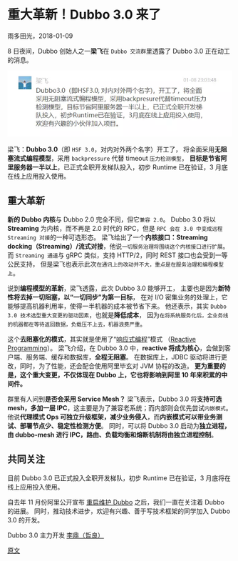 
# 重大革新！Dubbo 3.0 来了
雨多田光，2018-01-09

8 日夜间，Dubbo 创始人之一**梁飞**在 `Dubbo 交流群`里透露了 Dubbo 3.0 正在动工的消息。

![Dubbo 3.0](./images/Dubbo-3.0.png)

梁飞：**Dubbo 3.0**（即 `HSF 3.0`，对内对外两个名字）开工了，
将全面采用**无阻塞流式编程模型**，采用 `backpressure` 代替 timeout `压力检测模型`，
**目标是节省阿里服务器一半以上**，已正式全职开发梯队投入，初步 Runtime 已在验证，3 月底在线上应用投入使用。


## 重大革新
**新的 Dubbo 内核**与 Dubbo 2.0 完全不同，但它`兼容 2.0`。
Dubbo 3.0 将以 **Streaming** 为内核，而不再是 2.0 时代的 RPC，但是 `RPC 会在 3.0 中变成远程 Streaming 对接`的一种可选形态。
梁飞给出了一个**内核接口：Streaming docking（Streaming）/流式对接**，他说`一切服务治理将围绕这个内核接口进行扩展`。
而 `Streaming 通道`与 gRPC 类似，支持 HTTP/2，同时 REST 接口也会受到一等公民支持，
但是梁飞也表示此次`在通讯上的改动并不大，重点是在服务治理和编程模型上`。

说到**编程模型的革新**，梁飞透露，此次 Dubbo 3.0 能够开工，
主要也是因为**新特性将去掉一切阻塞，以“一切同步”为第一目标**，
在对 I/O 密集业务的处理上，它能够提高机器利用率，使得一半机器的成本被节省下来。
他还表示，其实 `Dubbo 3.0 技术选型重大变更的驱动因素`，也就是**降低成本**，
因为`在将系统服务化后，全业务线的机器都在等待返回数据，负载压不上去，机器浪费严重`。

这个**去阻塞化的模式**，其实就是使用了“[响应式编程](https://zh.wikipedia.org/wiki/%E5%93%8D%E5%BA%94%E5%BC%8F%E7%BC%96%E7%A8%8B)”模式
（[Reactive Programming](https://en.wikipedia.org/wiki/Reactive_programming)）。
梁飞介绍，在 Dubbo 3.0 中，**reactive 将成为核心**，会做到客户端、服务端、缓存和数据库，**全程无阻塞**。
在数据库上，JDBC 驱动将进行更改，同时，为了性能，还会配合使用阿里毕玄对 JVM 协程的改造。
**更为重要的是，这个重大变更，不仅体现在 Dubbo 上，它也将影响到阿里 10 年来积累的中间件。**

群里有人问到**是否会采用 Service Mesh？**
梁飞表示，Dubbo 3.0 将**支持可选 mesh，多加一层 IPC**，这主要是为了兼容老系统；而内部则会优先尝试`内嵌模式`。
他说**代理模式 Ops 可独立升级框架，减少业务侵入**，而**内嵌模式可以带业务测试、部署节点少、稳定性检测方便**。
同时，可以将 Dubbo 3.0 启动为**独立进程，由 dubbo-mesh 进行 IPC，路由、负载均衡和熔断机制将由独立进程控制**。


## 共同关注
目前 Dubbo 3.0 已正式投入全职开发梯队，初步 Runtime 已在验证，3 月底将在线上应用投入使用。

自去年 11 月份阿里公开宣布 [重启维护 Dubbo](http://www.infoq.com/cn/news/2017/11/Ali-restart-maintenance-Dubbo/) 之后，我们一直在关注着 Dubbo 的进展。
同时，推动技术进步，欢迎有兴趣、善于写技术框架的同学加入 Dubbo 3.0 的开发。

Dubbo 3.0 主力开发 [李鼎（哲良）](https://github.com/oldratlee)


[原文](https://mp.weixin.qq.com/s/eVYx-tUIMYtAk5wP-qkdkw)
